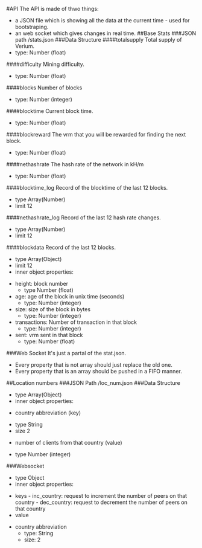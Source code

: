 #API
The API is made of thwo things:
- a JSON file which is showing all the data at the current time - used for bootstraping.
- an web socket which gives changes in real time.
##Base Stats
###JSON path
/stats.json
###Data Structure
####totalsupply
Total supply of Verium.
- type: Number (float)

####difficulty
Mining difficulty.
- type: Number (float)

####blocks
Number of blocks
- type: Number (integer)

####blocktime
Current block time.
- type: Number (float)

####blockreward
The vrm that you will be rewarded for finding the next block.
- type: Number (float)

####nethashrate
The hash rate of the network in kH/m
- type: Number (float)

####blocktime_log
Record of the blocktime of the last 12 blocks.
- type Array(Number)
- limit 12

####nethashrate_log
Record of the last 12 hash rate changes.
- type Array(Number)
- limit 12

####blockdata
Record of the last 12 blocks.

- type Array(Object)
- limit 12
- inner object properties:
 * height: block number
     - type Number (float)
 * age: age of the block in unix time (seconds)
     - type: Number (integer)
 * size: size of the block in bytes
     - type: Number (integer)
 * transactions: Number of transaction in that block
     - type: Number (integer)
 * sent: vrm sent in that block
     - type: Number (float)

###Web Socket
It's just a partal of the stat.json.
- Every property that is not array should just replace the old one.
- Every property that is an array should be pushed in a FIFO manner.

##Location numbers
###JSON Path
/loc_num.json
###Data Structure
- type Array(Object)
- inner object properties:
 * country abbreviation (key)
  - type String
  - size 2
 * number of clients from that country (value)
  - type Number (integer)

###Websocket
- type Object
- inner object properties:
 * keys
        - inc_country: request to increment the number of peers on that country
        - dec_country: request to decrement the number of peers on that country
 * value
  - country abbreviation
     * type: String
     * size: 2
